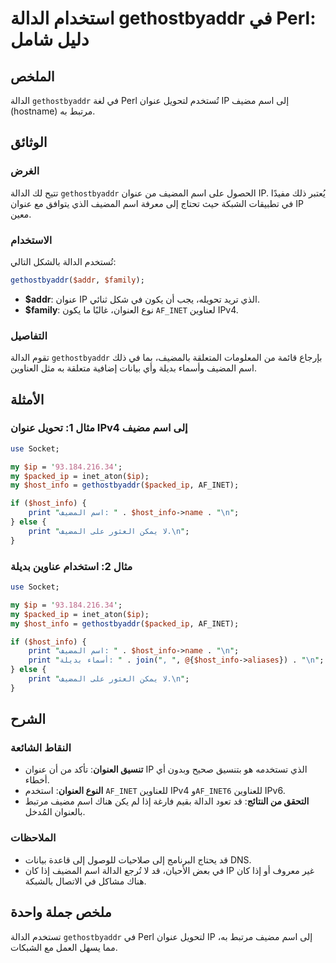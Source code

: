 <!--
Meta Description: # استخدام الدالة gethostbyaddr في Perl: دليل شامل ## الملخص الدالة `gethostbyaddr` في لغة Perl تُستخدم لتحويل عنوان IP إلى اسم مضيف (hostname) مرتبط ب...
Meta Keywords: اسم, الدالة, gethostbyaddr, المضيف, عنوان
-->

# استخدام الدالة gethostbyaddr في Perl: دليل شامل

## الملخص
الدالة `gethostbyaddr` في لغة Perl تُستخدم لتحويل عنوان IP إلى اسم مضيف (hostname) مرتبط به.

## الوثائق
### الغرض
تتيح لك الدالة `gethostbyaddr` الحصول على اسم المضيف من عنوان IP. يُعتبر ذلك مفيدًا في تطبيقات الشبكة حيث تحتاج إلى معرفة اسم المضيف الذي يتوافق مع عنوان IP معين.

### الاستخدام
تُستخدم الدالة بالشكل التالي:

```perl
gethostbyaddr($addr, $family);
```

- **$addr**: عنوان IP الذي تريد تحويله، يجب أن يكون في شكل ثنائي.
- **$family**: نوع العنوان، غالبًا ما يكون `AF_INET` لعناوين IPv4.

### التفاصيل
تقوم الدالة `gethostbyaddr` بإرجاع قائمة من المعلومات المتعلقة بالمضيف، بما في ذلك اسم المضيف وأسماء بديلة وأي بيانات إضافية متعلقة به مثل العناوين.

## الأمثلة
### مثال 1: تحويل عنوان IPv4 إلى اسم مضيف
```perl
use Socket;

my $ip = '93.184.216.34';
my $packed_ip = inet_aton($ip);
my $host_info = gethostbyaddr($packed_ip, AF_INET);

if ($host_info) {
    print "اسم المضيف: " . $host_info->name . "\n";
} else {
    print "لا يمكن العثور على المضيف.\n";
}
```

### مثال 2: استخدام عناوين بديلة
```perl
use Socket;

my $ip = '93.184.216.34';
my $packed_ip = inet_aton($ip);
my $host_info = gethostbyaddr($packed_ip, AF_INET);

if ($host_info) {
    print "اسم المضيف: " . $host_info->name . "\n";
    print "أسماء بديلة: " . join(", ", @{$host_info->aliases}) . "\n";
} else {
    print "لا يمكن العثور على المضيف.\n";
}
```

## الشرح
### النقاط الشائعة
- **تنسيق العنوان**: تأكد من أن عنوان IP الذي تستخدمه هو بتنسيق صحيح وبدون أي أخطاء.
- **النوع العنوان**: استخدم `AF_INET` للعناوين IPv4 و`AF_INET6` للعناوين IPv6.
- **التحقق من النتائج**: قد تعود الدالة بقيم فارغة إذا لم يكن هناك اسم مضيف مرتبط بالعنوان المُدخل.

### الملاحظات
- قد يحتاج البرنامج إلى صلاحيات للوصول إلى قاعدة بيانات DNS.
- في بعض الأحيان، قد لا تُرجع الدالة اسم المضيف إذا كان IP غير معروف أو إذا كان هناك مشاكل في الاتصال بالشبكة.

## ملخص جملة واحدة
تستخدم الدالة `gethostbyaddr` في Perl لتحويل عنوان IP إلى اسم مضيف مرتبط به، مما يسهل العمل مع الشبكات.